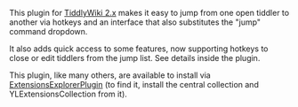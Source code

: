 This plugin for [TiddlyWiki 2.x](https://classic.tiddlywiki.com)
makes it easy to jump from one open tiddler to another via hotkeys and
an interface that also substitutes the "jump" command dropdown.

It also adds quick access to some features, now supporting
hotkeys to close or edit tiddlers from the jump list. See details inside the plugin.

This plugin, like many others, are available to install via [ExtensionsExplorerPlugin](https://github.com/YakovL/TiddlyWiki_ExtensionsExplorerPlugin) (to find it, install the central collection and YLExtensionsCollection from it).
